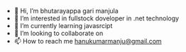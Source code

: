 - 👋 Hi, I’m bhutarayappa gari manjula
- 👀 I’m interested in fullstock doveloper in .net technology
- 🌱 I’m currently learning javasrcipt
- 💞️ I’m looking to collaborate on 
- 📫 How to reach me hanukumarmanju@gmail.com

<!---
manjumanjula/manjumanjula is a ✨ special ✨ repository because its `README.md` (this file) appears on your GitHub profile.
You can click the Preview link to take a look at your changes.
--->
